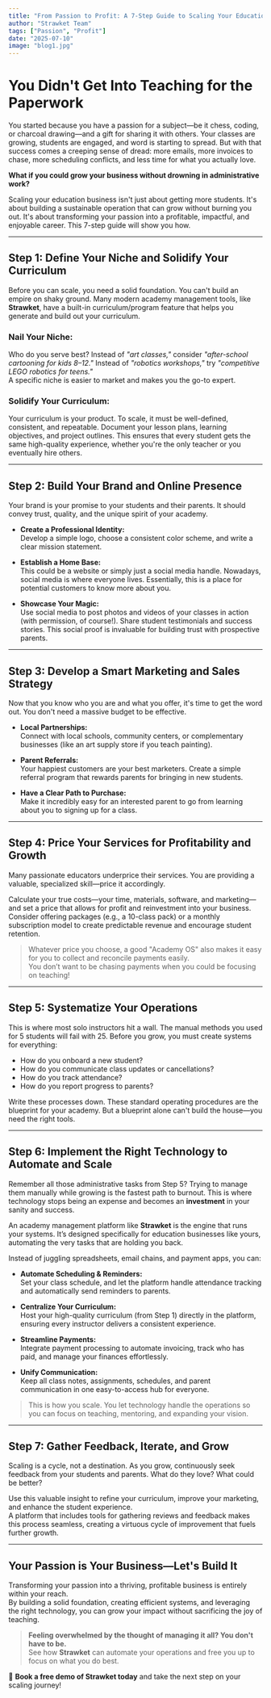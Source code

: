```yaml
---
title: "From Passion to Profit: A 7-Step Guide to Scaling Your Education Business"
author: "Strawket Team"
tags: ["Passion", "Profit"]
date: "2025-07-10"
image: "blog1.jpg"
---
```



# You Didn't Get Into Teaching for the Paperwork

You started because you have a passion for a subject—be it chess, coding, or charcoal drawing—and a gift for sharing it with others. Your classes are growing, students are engaged, and word is starting to spread. But with that success comes a creeping sense of dread: more emails, more invoices to chase, more scheduling conflicts, and less time for what you actually love.

**What if you could grow your business without drowning in administrative work?**

Scaling your education business isn't just about getting more students. It's about building a sustainable operation that can grow without burning you out. It's about transforming your passion into a profitable, impactful, and enjoyable career. This 7-step guide will show you how.

---

## Step 1: Define Your Niche and Solidify Your Curriculum

Before you can scale, you need a solid foundation. You can't build an empire on shaky ground. Many modern academy management tools, like **Strawket**, have a built-in curriculum/program feature that helps you generate and build out your curriculum.

### Nail Your Niche:
Who do you serve best? Instead of _"art classes,"_ consider _"after-school cartooning for kids 8–12."_ Instead of _"robotics workshops,"_ try _"competitive LEGO robotics for teens."_  
A specific niche is easier to market and makes you the go-to expert.

### Solidify Your Curriculum:
Your curriculum is your product. To scale, it must be well-defined, consistent, and repeatable. Document your lesson plans, learning objectives, and project outlines. This ensures that every student gets the same high-quality experience, whether you're the only teacher or you eventually hire others.

---

## Step 2: Build Your Brand and Online Presence

Your brand is your promise to your students and their parents. It should convey trust, quality, and the unique spirit of your academy.

- **Create a Professional Identity:**  
  Develop a simple logo, choose a consistent color scheme, and write a clear mission statement.

- **Establish a Home Base:**  
  This could be a website or simply just a social media handle. Nowadays, social media is where everyone lives. Essentially, this is a place for potential customers to know more about you.

- **Showcase Your Magic:**  
  Use social media to post photos and videos of your classes in action (with permission, of course!). Share student testimonials and success stories. This social proof is invaluable for building trust with prospective parents.

---

## Step 3: Develop a Smart Marketing and Sales Strategy

Now that you know who you are and what you offer, it's time to get the word out. You don't need a massive budget to be effective.

- **Local Partnerships:**  
  Connect with local schools, community centers, or complementary businesses (like an art supply store if you teach painting).

- **Parent Referrals:**  
  Your happiest customers are your best marketers. Create a simple referral program that rewards parents for bringing in new students.

- **Have a Clear Path to Purchase:**  
  Make it incredibly easy for an interested parent to go from learning about you to signing up for a class.

---

## Step 4: Price Your Services for Profitability and Growth

Many passionate educators underprice their services. You are providing a valuable, specialized skill—price it accordingly.

Calculate your true costs—your time, materials, software, and marketing—and set a price that allows for profit and reinvestment into your business.  
Consider offering packages (e.g., a 10-class pack) or a monthly subscription model to create predictable revenue and encourage student retention.

> Whatever price you choose, a good "Academy OS" also makes it easy for you to collect and reconcile payments easily.  
> You don’t want to be chasing payments when you could be focusing on teaching!

---

## Step 5: Systematize Your Operations

This is where most solo instructors hit a wall. The manual methods you used for 5 students will fail with 25. Before you grow, you must create systems for everything:

- How do you onboard a new student?  
- How do you communicate class updates or cancellations?  
- How do you track attendance?  
- How do you report progress to parents?

Write these processes down. These standard operating procedures are the blueprint for your academy. But a blueprint alone can't build the house—you need the right tools.

---

## Step 6: Implement the Right Technology to Automate and Scale

Remember all those administrative tasks from Step 5? Trying to manage them manually while growing is the fastest path to burnout. This is where technology stops being an expense and becomes an **investment** in your sanity and success.

An academy management platform like **Strawket** is the engine that runs your systems. It’s designed specifically for education businesses like yours, automating the very tasks that are holding you back.

Instead of juggling spreadsheets, email chains, and payment apps, you can:

- **Automate Scheduling & Reminders:**  
  Set your class schedule, and let the platform handle attendance tracking and automatically send reminders to parents.

- **Centralize Your Curriculum:**  
  Host your high-quality curriculum (from Step 1) directly in the platform, ensuring every instructor delivers a consistent experience.

- **Streamline Payments:**  
  Integrate payment processing to automate invoicing, track who has paid, and manage your finances effortlessly.

- **Unify Communication:**  
  Keep all class notes, assignments, schedules, and parent communication in one easy-to-access hub for everyone.

> This is how you scale. You let technology handle the operations so you can focus on teaching, mentoring, and expanding your vision.

---

## Step 7: Gather Feedback, Iterate, and Grow

Scaling is a cycle, not a destination. As you grow, continuously seek feedback from your students and parents. What do they love? What could be better?

Use this valuable insight to refine your curriculum, improve your marketing, and enhance the student experience.  
A platform that includes tools for gathering reviews and feedback makes this process seamless, creating a virtuous cycle of improvement that fuels further growth.

---

## Your Passion is Your Business—Let's Build It

Transforming your passion into a thriving, profitable business is entirely within your reach.  
By building a solid foundation, creating efficient systems, and leveraging the right technology, you can grow your impact without sacrificing the joy of teaching.

> **Feeling overwhelmed by the thought of managing it all? You don't have to be.**  
> See how **Strawket** can automate your operations and free you up to focus on what you do best.

🎯 **Book a free demo of Strawket today** and take the next step on your scaling journey!
